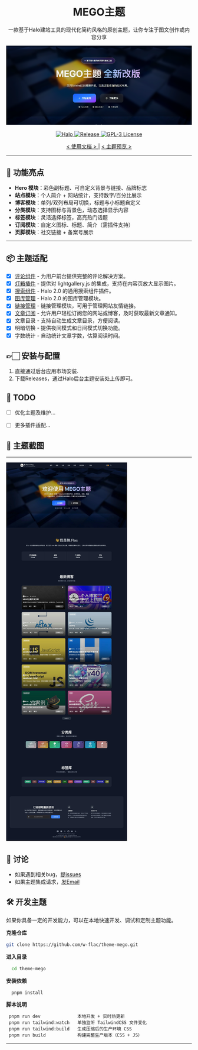  <div align="center">
  <h1>MEGO主题</h1>
  <p style="font-weight:500;">
    一款基于Halo建站工具的现代化简约风格的原创主题，让你专注于图文创作或内容分享
  </p>
</div>

![](/images/hero.webp)

<p align="center">
  <a href="https://halo.run" target="_blank">
    <img
      src="https://img.shields.io/badge/dynamic/yaml?label=Halo&query=%24.spec.requires&url=https://raw.githubusercontent.com/w-flac/theme-mego/master/theme.yaml&color=113,195,71"
      alt="Halo"
    >
  </a>

  <a href="https://github.com/w-flac/theme-mego/releases" target="_blank">
    <img
      src="https://img.shields.io/github/v/release/w-flac/theme-mego?include_prereleases"
      alt="Release"
    >
  </a>

  <a href="https://github.com/w-flac/theme-mego/blob/main/LICENSE" target="_blank">
    <img
      src="https://img.shields.io/github/license/w-flac/theme-mego"
      alt="GPL-3 License"
    >
  </a>
</p>

<p align="center">
  <a href="https://www.itheme.net/docs/theme-mego" target="_blank">
 <  使用文档  >
  </a>
  |
  <a href="https://w-flac.org.cn" target="_blank">
 <  主题预览  >
  </a>
</p>

---

## 🌟 功能亮点
- **Hero 模块**：彩色副标题、可自定义背景与链接、品牌标志
- **站点模块**：个人简介 + 网站统计，支持数字/百分比展示
- **博客模块**：单列/双列布局可切换，标题与小标题自定义
- **分类模块**：支持图标与背景色，动态选择显示内容
- **标签模块**：灵活选择标签，高亮热门话题
- **订阅模块**：自定义图标、标题、简介（需插件支持）
- **页脚模块**：社交链接 + 备案号展示


---
## 📦 主题适配
- [x] [评论组件](https://halo.run/store/plugins/comment) - 为用户前台提供完整的评论解决方案。
- [x] [灯箱插件](https://www.halo.run/store/apps/app-OoggD) - 提供对 lightgallery.js 的集成，支持在内容页放大显示图片。
- [x] [搜索组件](https://www.halo.run/store/apps/app-DlacW) - Halo 2.0 的通用搜索组件插件。
- [x] [图库管理](https://www.halo.run/store/apps/app-BmQJW) - Halo 2.0 的图库管理模块。
- [x] [链接管理](https://www.halo.run/store/apps/app-hfbQg) - 链接管理模块，可用于管理网站友情链接。
- [x] [文章订阅](https://www.halo.run/store/apps/app-yldNX) - 允许用户轻松订阅您的网站或博客，及时获取最新文章通知。
- [x] 文章目录 - 支持自动生成文章目录，方便阅读。
- [x] 明暗切换 - 提供夜间模式和日间模式切换功能。
- [x] 字数统计 - 自动统计文章字数，估算阅读时间。

## 👉🏻 安装与配置

1. 直接通过后台应用市场安装.
2. 下载Releases，通过Halo后台主题安装处上传即可。


## 📝 TODO
- [ ] 优化主题及维护...
- [ ] 更多插件适配...


## 📸 主题截图
---
![](/images/main.webp)

## 💬 讨论
- 如果遇到相关bug，[提issues](https://github.com/w-flac/theme-mego/issues)
- 如果主题集成请求，[发Email](mailto:w-flac@m-imo.com)

## 🛠 开发主题
如果你具备一定的开发能力，可以在本地快速开发、调试和定制主题功能。

 **克隆仓库**  
  ```bash
  git clone https://github.com/w-flac/theme-mego.git
  ```
**进入目录**
```bash
  cd theme-mego
  ```
**安装依赖**  
```bash
  pnpm install
  ```
**脚本说明**  
 ```bash
  pnpm run dev              本地开发 + 实时热更新  
  pnpm run tailwind:watch   单独监听 TailwindCSS 文件变化  
  pnpm run tailwind:build   生成压缩后的生产环境 CSS  
  pnpm run build            构建完整生产版本（CSS + JS）
  ```

---

